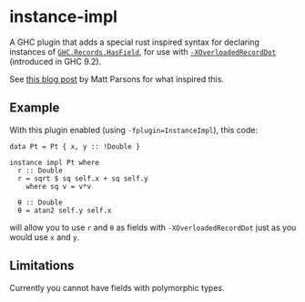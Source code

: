 # instance-impl

A GHC plugin that adds a special rust inspired syntax for declaring instances of
[`GHC.Records.HasField`](https://hackage.haskell.org/package/base-4.15.0.0/docs/GHC-Records.html),
for use with
[`-XOverloadedRecordDot`](https://downloads.haskell.org/ghc/9.2.1-alpha1/docs/html/users_guide/exts/overloaded_record_dot.html)
(introduced in GHC 9.2).

See [this blog
post](https://www.parsonsmatt.org/2021/07/29/stealing_impl_from_rust.html) by
Matt Parsons for what inspired this.

## Example

With this plugin enabled (using `-fplugin=InstanceImpl`), this code:

```
data Pt = Pt { x, y :: !Double }

instance impl Pt where
  r :: Double
  r = sqrt $ sq self.x + sq self.y
    where sq v = v*v

  θ :: Double
  θ = atan2 self.y self.x
```

will allow you to use `r` and `θ` as fields with `-XOverloadedRecordDot` just as
you would use `x` and `y`.

## Limitations

Currently you cannot have fields with polymorphic types.
